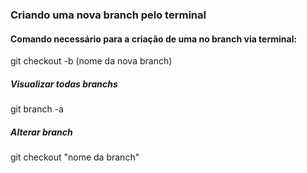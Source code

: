 ### Criando uma nova branch pelo terminal

#### Comando necessário para a criação de uma no branch via terminal:
git checkout -b (nome da nova branch)

##### Visualizar todas branchs
git branch -a

##### Alterar branch 
git checkout "nome da branch"




